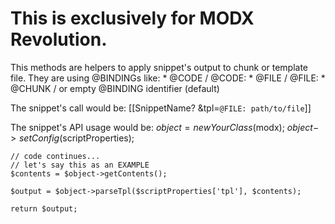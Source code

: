 # This is exclusively for MODX Revolution.

This methods are helpers to apply snippet's output to chunk or template file.
They are using @BINDINGs like:
    * @CODE / @CODE:
    * @FILE / @FILE:
    * @CHUNK / or empty @BINDING identifier (default)

The snippet's call would be:
    [[SnippetName? &tpl=`@FILE: path/to/file`]]

The snippet's API usage would be:
    $object = new YourClass($modx);
    $object->setConfig($scriptProperties);

    // code continues...
    // let's say this as an EXAMPLE
    $contents = $object->getContents();

    $output = $object->parseTpl($scriptProperties['tpl'], $contents);

    return $output;
